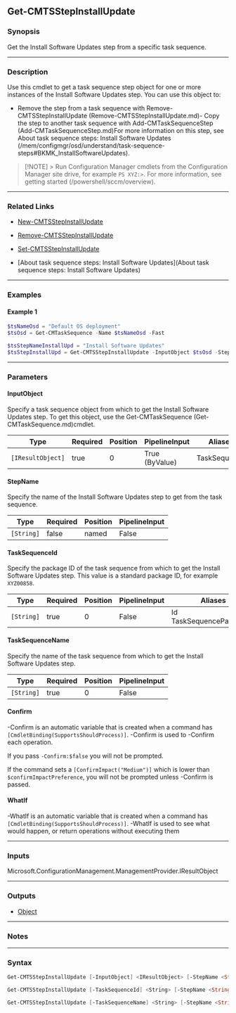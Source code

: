 Get-CMTSStepInstallUpdate
-------------------------




### Synopsis
Get the Install Software Updates step from a specific task sequence.



---


### Description

Use this cmdlet to get a task sequence step object for one or more instances of the Install Software Updates step. You can use this object to:



- Remove the step from a task sequence with Remove-CMTSStepInstallUpdate (Remove-CMTSStepInstallUpdate.md)- Copy the step to another task sequence with Add-CMTaskSequenceStep (Add-CMTaskSequenceStep.md)For more information on this step, see About task sequence steps: Install Software Updates (/mem/configmgr/osd/understand/task-sequence-steps#BKMK_InstallSoftwareUpdates).



> [!NOTE] > Run Configuration Manager cmdlets from the Configuration Manager site drive, for example `PS XYZ:>`. For more information, see getting started (/powershell/sccm/overview).



---


### Related Links
* [New-CMTSStepInstallUpdate](New-CMTSStepInstallUpdate)



* [Remove-CMTSStepInstallUpdate](Remove-CMTSStepInstallUpdate)



* [Set-CMTSStepInstallUpdate](Set-CMTSStepInstallUpdate)



* [About task sequence steps: Install Software Updates](About task sequence steps: Install Software Updates)





---


### Examples
#### Example 1
```PowerShell
$tsNameOsd = "Default OS deployment"
$tsOsd = Get-CMTaskSequence -Name $tsNameOsd -Fast

$tsStepNameInstallUpd = "Install Software Updates"
$tsStepInstallUpd = Get-CMTSStepInstallUpdate -InputObject $tsOsd -StepName $tsStepNameInstallUpd
```



---


### Parameters
#### **InputObject**

Specify a task sequence object from which to get the Install Software Updates step. To get this object, use the Get-CMTaskSequence (Get-CMTaskSequence.md)cmdlet.






|Type             |Required|Position|PipelineInput |Aliases     |
|-----------------|--------|--------|--------------|------------|
|`[IResultObject]`|true    |0       |True (ByValue)|TaskSequence|



#### **StepName**

Specify the name of the Install Software Updates step to get from the task sequence.






|Type      |Required|Position|PipelineInput|
|----------|--------|--------|-------------|
|`[String]`|false   |named   |False        |



#### **TaskSequenceId**

Specify the package ID of the task sequence from which to get the Install Software Updates step. This value is a standard package ID, for example `XYZ00858`.






|Type      |Required|Position|PipelineInput|Aliases                     |
|----------|--------|--------|-------------|----------------------------|
|`[String]`|true    |0       |False        |Id<br/>TaskSequencePackageId|



#### **TaskSequenceName**

Specify the name of the task sequence from which to get the Install Software Updates step.






|Type      |Required|Position|PipelineInput|
|----------|--------|--------|-------------|
|`[String]`|true    |0       |False        |



#### **Confirm**
-Confirm is an automatic variable that is created when a command has ```[CmdletBinding(SupportsShouldProcess)]```.
-Confirm is used to -Confirm each operation.

If you pass ```-Confirm:$false``` you will not be prompted.


If the command sets a ```[ConfirmImpact("Medium")]``` which is lower than ```$confirmImpactPreference```, you will not be prompted unless -Confirm is passed.

#### **WhatIf**
-WhatIf is an automatic variable that is created when a command has ```[CmdletBinding(SupportsShouldProcess)]```.
-WhatIf is used to see what would happen, or return operations without executing them


---


### Inputs
Microsoft.ConfigurationManagement.ManagementProvider.IResultObject





---


### Outputs
* [Object](https://learn.microsoft.com/en-us/dotnet/api/System.Object)






---


### Notes




---


### Syntax
```PowerShell
Get-CMTSStepInstallUpdate [-InputObject] <IResultObject> [-StepName <String>] [-Confirm] [-WhatIf] [<CommonParameters>]
```
```PowerShell
Get-CMTSStepInstallUpdate [-TaskSequenceId] <String> [-StepName <String>] [-Confirm] [-WhatIf] [<CommonParameters>]
```
```PowerShell
Get-CMTSStepInstallUpdate [-TaskSequenceName] <String> [-StepName <String>] [-Confirm] [-WhatIf] [<CommonParameters>]
```
